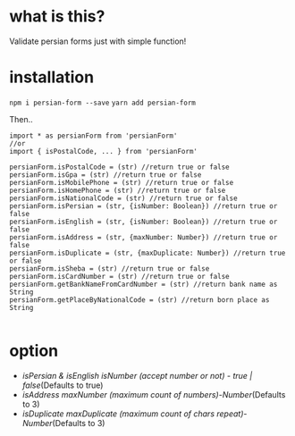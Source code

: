 # what is this?

Validate persian forms just with simple function!

# installation

`npm i persian-form --save`
`yarn add persian-form`

Then..

```
import * as persianForm from 'persianForm'
//or
import { isPostalCode, ... } from 'persianForm'

persianForm.isPostalCode = (str) //return true or false
persianForm.isGpa = (str) //return true or false
persianForm.isMobilePhone = (str) //return true or false
persianForm.isHomePhone = (str) //return true or false
persianForm.isNationalCode = (str) //return true or false
persianForm.isPersian = (str, {isNumber: Boolean}) //return true or false
persianForm.isEnglish = (str, {isNumber: Boolean}) //return true or false
persianForm.isAddress = (str, {maxNumber: Number}) //return true or false
persianForm.isDuplicate = (str, {maxDuplicate: Number}) //return true or false
persianForm.isSheba = (str) //return true or false
persianForm.isCardNumber = (str) //return true or false
persianForm.getBankNameFromCardNumber = (str) //return bank name as String
persianForm.getPlaceByNationalCode = (str) //return born place as String


```

# option

- _isPersian & isEnglish isNumber (accept number or not)_ - _true | false_(Defaults to true)
- _isAddress maxNumber (maximum count of numbers)_-_Number_(Defaults to 3)
- _isDuplicate maxDuplicate (maximum count of chars repeat)_-_Number_(Defaults to 3)
